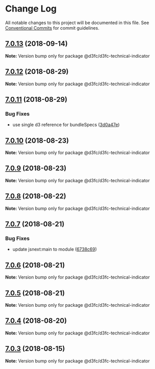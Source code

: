 # Change Log

All notable changes to this project will be documented in this file.
See [Conventional Commits](https://conventionalcommits.org) for commit guidelines.

<a name="7.0.13"></a>
## [7.0.13](https://github.com/d3fc/d3fc/compare/@d3fc/d3fc-technical-indicator@7.0.12...@d3fc/d3fc-technical-indicator@7.0.13) (2018-09-14)




**Note:** Version bump only for package @d3fc/d3fc-technical-indicator

<a name="7.0.12"></a>
## [7.0.12](https://github.com/d3fc/d3fc/compare/@d3fc/d3fc-technical-indicator@7.0.11...@d3fc/d3fc-technical-indicator@7.0.12) (2018-08-29)




**Note:** Version bump only for package @d3fc/d3fc-technical-indicator

<a name="7.0.11"></a>
## [7.0.11](https://github.com/d3fc/d3fc/compare/@d3fc/d3fc-technical-indicator@7.0.10...@d3fc/d3fc-technical-indicator@7.0.11) (2018-08-29)


### Bug Fixes

* use single d3 reference for bundleSpecs ([3d0a47e](https://github.com/d3fc/d3fc/commit/3d0a47e))




<a name="7.0.10"></a>
## [7.0.10](https://github.com/d3fc/d3fc/compare/@d3fc/d3fc-technical-indicator@7.0.9...@d3fc/d3fc-technical-indicator@7.0.10) (2018-08-23)




**Note:** Version bump only for package @d3fc/d3fc-technical-indicator

<a name="7.0.9"></a>
## [7.0.9](https://github.com/d3fc/d3fc/compare/@d3fc/d3fc-technical-indicator@7.0.8...@d3fc/d3fc-technical-indicator@7.0.9) (2018-08-23)




**Note:** Version bump only for package @d3fc/d3fc-technical-indicator

<a name="7.0.8"></a>
## [7.0.8](https://github.com/d3fc/d3fc/compare/@d3fc/d3fc-technical-indicator@7.0.7...@d3fc/d3fc-technical-indicator@7.0.8) (2018-08-22)




**Note:** Version bump only for package @d3fc/d3fc-technical-indicator

<a name="7.0.7"></a>
## [7.0.7](https://github.com/d3fc/d3fc/compare/@d3fc/d3fc-technical-indicator@7.0.6...@d3fc/d3fc-technical-indicator@7.0.7) (2018-08-21)


### Bug Fixes

* update jsnext:main to module ([6738c69](https://github.com/d3fc/d3fc/commit/6738c69))




<a name="7.0.6"></a>
## [7.0.6](https://github.com/d3fc/d3fc/compare/@d3fc/d3fc-technical-indicator@7.0.5...@d3fc/d3fc-technical-indicator@7.0.6) (2018-08-21)




**Note:** Version bump only for package @d3fc/d3fc-technical-indicator

<a name="7.0.5"></a>
## [7.0.5](https://github.com/d3fc/d3fc-technical-indicator/compare/@d3fc/d3fc-technical-indicator@7.0.4...@d3fc/d3fc-technical-indicator@7.0.5) (2018-08-21)




**Note:** Version bump only for package @d3fc/d3fc-technical-indicator

<a name="7.0.4"></a>
## [7.0.4](https://github.com/d3fc/d3fc/compare/@d3fc/d3fc-technical-indicator@7.0.3...@d3fc/d3fc-technical-indicator@7.0.4) (2018-08-20)




**Note:** Version bump only for package @d3fc/d3fc-technical-indicator

<a name="7.0.3"></a>
## [7.0.3](https://github.com/d3fc/d3fc/compare/@d3fc/d3fc-technical-indicator@7.0.2...@d3fc/d3fc-technical-indicator@7.0.3) (2018-08-15)




**Note:** Version bump only for package @d3fc/d3fc-technical-indicator
